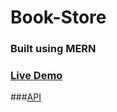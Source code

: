 # Book-Store
### Built using MERN
### [Live Demo ](https://bookstore-acv.netlify.app)
###[API](https://bookstore-api-ou69.onrender.com)
